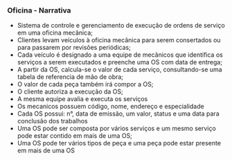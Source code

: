 ### Oficina - Narrativa

-  Sistema de controle e gerenciamento de execução de ordens de serviço em uma oficina mecânica;
-  Clientes levam veículos à oficina mecânica para serem consertados ou para passarem por revisões periódicas;
-  Cada veículo é designado a uma equipe de mecânicos que identifica os serviços a serem executados e preenche uma OS com data de entrega;
-  A partir da OS, calcula-se o valor de cada serviço, consultando-se uma tabela de referencia de mão de obra;
-  O valor de cada peça também irá compor a OS;
-  O cliente autoriza a execução da OS;
-  A mesma equipe avalia e executa os serviços
-  Os mecanicos possuem código, nome, endereço e especialidade
-  Cada OS possui: n°, data de emissão, um valor, status e uma data para conclusão dos trabalhos
-  Uma OS pode ser composta por vários serviços e um mesmo serviço pode estar contido em mais de uma OS;
-  Uma OS pode ter vários tipos de peça e uma peça pode estar presente em mais de uma OS

